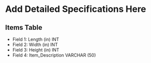 # Add Detailed Specifications Here
## Items Table
* Field 1:  Length (in) INT
* Field 2:  Width (in) INT
* Field 3:  Height (in) INT
* Field 4:  Item_Description VARCHAR (50)
